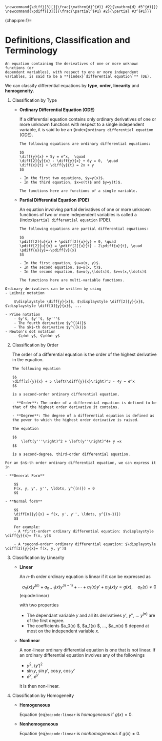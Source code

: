 ```{math}
\newcommand{\diff}[3][]{\frac{\mathrm{d}^{#1} #2}{\mathrm{d} #3^{#1}}}
\newcommand{\pdiff}[3][]{\frac{\partial^{#1} #2}{\partial #3^{#1}}}
```

(chap:pre:1)=
# Definitions, Classification and Terminology

```{prf:definition} Differential Equations
An equation containing the derivatives of one or more unknown functions (or
dependent variables), with respect to one or more independent variables, is said to be a **{index}`differential equation`** (DE).
```

We can classify differential equations by **type**, **order**, **linearity** and **homogeneity**.

1. Classification by Type
    - **Ordinary Differential Equation (ODE)**

        If a differential equation contains only ordinary derivatives of one or more unknown functions with respect to a single independent variable, it is said to be an {index}`ordinary differential equation` (ODE).

        ```{prf:example}    
        The following equations are ordinary differential equations:

        $$
        \diff{y}{x} + 5y = e^x,  \quad
        \diff[2]{y}{x} - \diff{y}{x} + 6y = 0,  \quad 
        \diff{x}{t} + \diff{y}{t} = 2x + y
        $$        

        - In the first two equations, $y=y(x)$. 
        - In the third equation, $x=x(t)$ and $y=y(t)$. 
        
        The functions here are functions of a single variable.
        ```

    - **Partial Differential Equation (PDE)**

        An equation involving partial derivatives of one or more unknown functions of two or more independent variables is called a {index}`partial differential equation` (PDE).

        ```{prf:example}
        The following equations are partial differential equations:

        $$
        \pdiff[2]{u}{x} + \pdiff[2]{u}{y} = 0, \quad
        \pdiff[2]{u}{x} = \pdiff[2]{u}{t} - 2\pdiff{u}{t}, \quad
        \pdiff{u}{y}=-\pdiff{v}{x}
        $$

        - In the first equation, $u=u(x, y)$.
        - In the second equation, $u=u(x, t)$.
        - In the second equation, $u=u(y,\ldots)$, $v=v(x,\ldots)$

        The functions here are multi-variable functions.
        ```
```{prf:remark} Notations of derivatives
Ordinary derivatives can be written by using
- Leibniz notation

    $\displaystyle \diff{y}{x}$, $\displaystyle \diff[2]{y}{x}$, $\displaystyle \diff[3]{y}{x}$, ...

- Prime notation
    - $y'$, $y''$, $y'''$
    - The fourth derivative $y^{(4)}$
    - The $k$-th derivative $y^{(k)}$
- Newton's dot notation
    - $\dot y$, $\ddot y$
```
2. Classification by Order

    The order of a differential equation is the order of the highest derivative in the equation.

    ```{prf:example}
    The following equation

    $$
    \diff[2]{y}{x} + 5 \left(\diff{y}{x}\right)^3 - 4y = e^x
    $$

    is a second-order ordinary differential equation.
    ```

    ```{prf:remark} Order and Degree of differential equations
    - **Order**: The order of a differential equation is defined to be that of the highest order derivative it contains.

    - **Degree**: The degree of a differential equation is defined as the power to which the highest order derivative is raised.

    The equation

    $$
        \left(y'''\right)^2 + \left(y''\right)^4+ y =x
    $$

    is a second-degree, third-order differential equation.
    ```


```{prf:remark} Forms of Differential Equations
For an $n$-th order ordinary differential equation, we can express it in

- **General Form**

    $$
    F(x, y, y', y'', \ldots, y^{(n)}) = 0
    $$

- **Normal form**

    $$
    \diff[n]{y}{x} = f(x, y', y'', \ldots, y^{(n-1)})
    $$

    For example:
    - A *first-order* ordinary differential equation: $\displaystyle \diff{y}{x}= f(x, y)$

    - A *second-order* ordinary differential equation: $\displaystyle \diff[2]{y}{x}= f(x, y, y')$
```
3. Classification by Linearity
    - **Linear**

        An $n$-th order ordinary equation is linear if it can be expressed as

         $$
        a_n(x) y^{(n)} + a_{n-1}(x) y^{(n-1)} + \cdots + a_1(x) y' + a_0(x) y = g(x),
        \quad a_n(x)\neq 0
        $$(eq:ode:linear)

        with two properties

        - The dependant variable $y$ and all its derivatives $y'$, $y''$, ... $y^{(n)}$ are of the first degree.
        - The coefficients $a_0(x) $, $a_1(x) $, ..., $a_n(x) $ depend at most on the independent variable $x$.

    - **Nonlinear**

        A non-linear ordinary differential equation is one that is not linear. If an ordinary differential equation involves any of the followings 

        - $y^2$, $(y')^2$
        - $\sin y$, $\sin y'$, $\cos y$, $\cos y'$
        - $e^y$, $e^{y'}$

        it is then non-linear.

4. Classification by Homogeneity
    - **Homogeneous**

        Equation {eq}`eq:ode:linear` is *homogeneous* if $g(x) = 0$.

    - **Nonhomogeneous**

        Equation {eq}`eq:ode:linear` is *nonhomogeneous* if $g(x)\neq 0$.